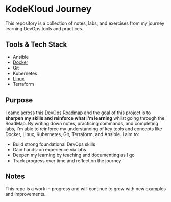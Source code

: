 # KodeKloud Journey 

This repository is a collection of notes, labs, and exercises from my journey learning DevOps tools and practices.

## Tools & Tech Stack

- Ansible
- [Docker](/docker-journey)
- Git
- Kubernetes
- [Linux](/linux-journey)
- Terraform 

## Purpose

I came across this [DevOps Roadmap](https://roadmap.sh/devops) and the goal of this project is to **sharpen my skills and reinforce what I'm learning** whilst going through the RoadMap. By writing down notes, practicing commands, and completing labs, I'm able to reinforce my understanding of key tools and concepts like Docker, Linux, Kubernetes, Git, Terraform, and Ansible.
I aim to:

- Build strong foundational DevOps skills
- Gain hands-on experience via labs
- Deepen my learning by teaching and documenting as I go
- Track progress over time and reflect on the journey

## Notes

This repo is a work in progress and will continue to grow with new examples and improvements.
